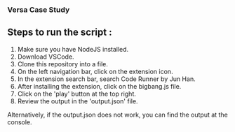 ### Versa Case Study

## Steps to run the script : 
1. Make sure you have NodeJS installed.
2. Download VSCode.
3. Clone this repository into a file.
4. On the left navigation bar, click on the extension icon.
5. In the extension search bar, search Code Runner by Jun Han.
6. After installing the extension, click on the bigbang.js file.
7. Click on the 'play' button at the top right. 
8. Review the output in the 'output.json' file.


Alternatively, if the output.json does not work, you can find the output at the console.
